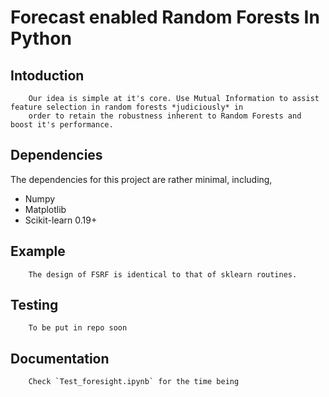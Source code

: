 # Forecast enabled Random Forests In Python

## Intoduction
		Our idea is simple at it's core. Use Mutual Information to assist feature selection in random forests *judiciously* in 
		order to retain the robustness inherent to Random Forests and boost it's performance.
## Dependencies
The dependencies for this project are rather minimal, including,

- Numpy
- Matplotlib
- Scikit-learn 0.19+

## Example
		The design of FSRF is identical to that of sklearn routines. 

## Testing
		To be put in repo soon

## Documentation

		Check `Test_foresight.ipynb` for the time being

